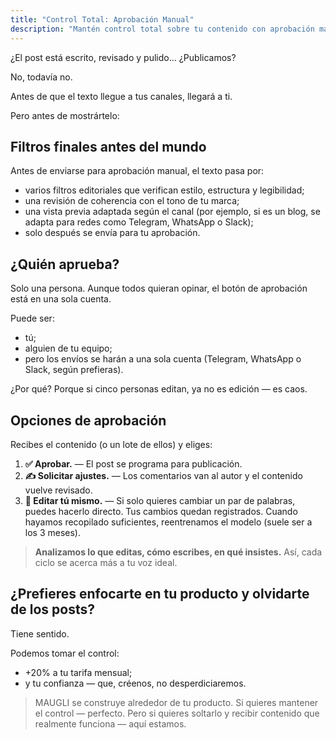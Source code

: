 ```yaml
---
title: "Control Total: Aprobación Manual"
description: "Mantén control total sobre tu contenido con aprobación manual antes de publicar. Revisa, solicita ajustes o edita directamente, asegurando que cada texto se alinee perfectamente con la voz de tu marca."
---
```



¿El post está escrito, revisado y pulido... ¿Publicamos?

No, todavía no.

Antes de que el texto llegue a tus canales, llegará a ti.

Pero antes de mostrártelo:

## **Filtros finales antes del mundo**

Antes de enviarse para aprobación manual, el texto pasa por:

- varios filtros editoriales que verifican estilo, estructura y legibilidad;
- una revisión de coherencia con el tono de tu marca;
- una vista previa adaptada según el canal (por ejemplo, si es un blog, se adapta para redes como Telegram, WhatsApp o Slack);
- solo después se envía para tu aprobación.

## **¿Quién aprueba?**

Solo una persona. Aunque todos quieran opinar, el botón de aprobación está en una sola cuenta.

Puede ser:

- tú;
- alguien de tu equipo;
- pero los envíos se harán a una sola cuenta (Telegram, WhatsApp o Slack, según prefieras).

¿Por qué? Porque si cinco personas editan, ya no es edición — es caos.

## Opciones de aprobación

Recibes el contenido (o un lote de ellos) y eliges:

1. **✅ Aprobar.**
— El post se programa para publicación.
2. **✍️ Solicitar ajustes.**
— Los comentarios van al autor y el contenido vuelve revisado.
3. **🧠 Editar tú mismo.**
— Si solo quieres cambiar un par de palabras, puedes hacerlo directo. Tus cambios quedan registrados. Cuando hayamos recopilado suficientes, reentrenamos el modelo (suele ser a los 3 meses).

> **Analizamos lo que editas, cómo escribes, en qué insistes.** Así, cada ciclo se acerca más a tu voz ideal.

## ¿Prefieres enfocarte en tu producto y olvidarte de los posts?

Tiene sentido.

Podemos tomar el control:

- +20% a tu tarifa mensual;
- y tu confianza — que, créenos, no desperdiciaremos.

> MAUGLI se construye alrededor de tu producto. Si quieres mantener el control — perfecto. Pero si quieres soltarlo y recibir contenido que realmente funciona — aquí estamos.